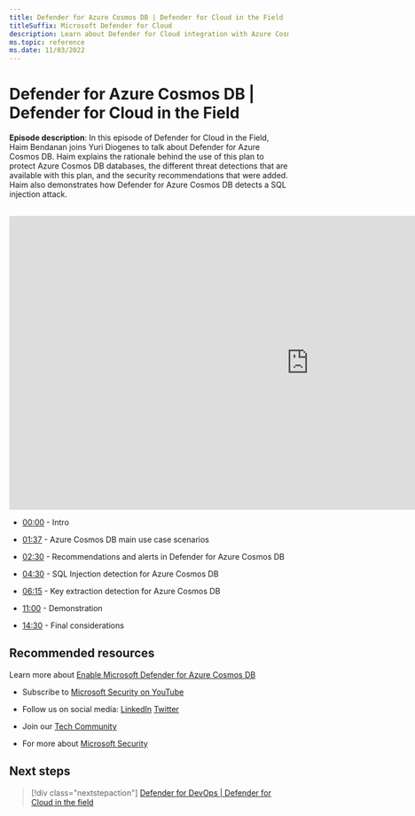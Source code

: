 ```yaml
---
title: Defender for Azure Cosmos DB | Defender for Cloud in the Field
titleSuffix: Microsoft Defender for Cloud
description: Learn about Defender for Cloud integration with Azure Cosmos DB.
ms.topic: reference
ms.date: 11/03/2022
---
```


# Defender for Azure Cosmos DB | Defender for Cloud in the Field

**Episode description**: In this episode of Defender for Cloud in the Field, Haim Bendanan joins Yuri Diogenes to talk about Defender for Azure Cosmos DB. Haim explains the rationale behind the use of this plan to protect Azure Cosmos DB databases, the different threat detections that are available with this plan, and the security recommendations that were added. Haim also demonstrates how Defender for Azure Cosmos DB detects a SQL injection attack.
<br>
<br>
<iframe src="https://aka.ms/docs/player?id=94238ff5-930e-48be-ad27-a2fff73e473f" width="1080" height="530" allowFullScreen="true" frameBorder="0"></iframe>

- [00:00](https://learn.microsoft.com/shows/mdc-in-the-field/defender-cosmos-db#time=00m00s) - Intro

- [01:37](https://learn.microsoft.com/shows/mdc-in-the-field/defender-cosmos-db#time=01m37s) - Azure Cosmos DB main use case scenarios

- [02:30](https://learn.microsoft.com/shows/mdc-in-the-field/defender-cosmos-db#time=02m30s) - Recommendations and alerts in Defender for Azure Cosmos DB

- [04:30](https://learn.microsoft.com/shows/mdc-in-the-field/defender-cosmos-db#time=04m30s) - SQL Injection detection for Azure Cosmos DB

- [06:15](https://learn.microsoft.com/shows/mdc-in-the-field/defender-cosmos-db#time=06m15s) -  Key extraction detection for Azure Cosmos DB

- [11:00](https://learn.microsoft.com/shows/mdc-in-the-field/defender-cosmos-db#time=11m00s) -  Demonstration

- [14:30](https://learn.microsoft.com/shows/mdc-in-the-field/defender-cosmos-db#time=14m30s) -  Final considerations

## Recommended resources

Learn more about [Enable Microsoft Defender for Azure Cosmos DB](https://learn.microsoft.com/azure/defender-for-cloud/defender-for-databases-enable-cosmos-protections?tabs=azure-portal)

- Subscribe to [Microsoft Security on YouTube](https://www.youtube.com/redirect?event=video_description&redir_token=QUFFLUhqa0ZoTml2Qm9kZ2pjRzNMUXFqVUwyNl80YVNtd3xBQ3Jtc0trVm9QM2Z0NlpOeC1KSUE2UEd1cVJ5aHQ0MTN6WjJEYmNlOG9rWC1KZ1ZqaTNmcHdOOHMtWXRLSGhUTVBhQlhhYzlUc2xmTHZtaUpkd1c4LUQzLWt1YmRTbkVQVE5EcTJIM0Foc042SGdQZU5acVRJbw&q=https%3A%2F%2Faka.ms%2FSubscribeMicrosoftSecurity)

- Follow us on social media:
  [LinkedIn](https://www.youtube.com/redirect?event=video_description&redir_token=QUFFLUhqbFk5TXZuQld2NlpBRV9BQlJqMktYSm95WWhCZ3xBQ3Jtc0tsQU13MkNPWGNFZzVuem5zc05wcnp0VGxybHprVTkwS2todWw0b0VCWUl4a2ZKYVktNGM1TVFHTXpmajVLcjRKX0cwVFNJaDlzTld4MnhyenBuUGRCVmdoYzRZTjFmYXRTVlhpZGc4MHhoa3N6ZDhFMA&q=https%3A%2F%2Fwww.linkedin.com%2Fshowcase%2Fmicrosoft-security%2F)
  [Twitter](https://twitter.com/msftsecurity)

- Join our [Tech Community](https://aka.ms/SecurityTechCommunity)

- For more about [Microsoft Security](https://msft.it/6002T9HQY)

## Next steps

> [!div class="nextstepaction"]
> [Defender for DevOps | Defender for Cloud in the field](episode-nineteen.md)
